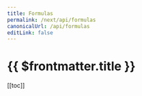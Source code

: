 ```yaml
---
title: Formulas
permalink: /next/api/formulas
canonicalUrl: /api/formulas
editLink: false
---
```


# {{ $frontmatter.title }}

[[toc]]
